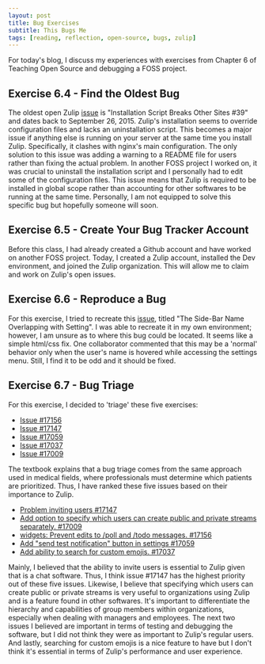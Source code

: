 ```yaml
---
layout: post
title: Bug Exercises
subtitle: This Bugs Me
tags: [reading, reflection, open-source, bugs, zulip]
---
```

For today's blog, I discuss my experiences with exercises from Chapter 6 of Teaching Open Source and debugging a FOSS project. 

## Exercise 6.4 - Find the Oldest Bug
The oldest open Zulip [issue](https://github.com/zulip/zulip/issues/39) is "Installation Script Breaks Other Sites #39" and dates back to September 26, 2015. Zulip's installation seems to override configuration files and lacks an uninstallation script. This becomes a major issue if anything else is running on your server at the same time you install Zulip. Specifically, it clashes with nginx's main configuration. The only solution to this issue was adding a warning to a README file for users rather than fixing the actual problem. In another FOSS project I worked on, it was crucial to uninstall the installation script and I personally had to edit some of the configuration files. This issue means that Zulip is required to be installed in global scope rather than accounting for other softwares to be running at the same time. Personally, I am not equipped to solve this specific bug but hopefully someone will soon. 

## Exercise 6.5 - Create Your Bug Tracker Account
Before this class, I had already created a Github account and have worked on another FOSS project. Today, I created a Zulip account, installed the Dev environment, and joined the Zulip organization. This will allow me to claim and work on Zulip's open issues.

## Exercise 6.6 - Reproduce a Bug
For this exercise, I tried to recreate this [issue](https://github.com/zulip/zulip/issues/17169), titled "The Side-Bar Name Overlapping with Setting". I was able to recreate it in my own environment; however, I am unsure as to where this bug could be located. It seems like a simple html/css fix. One collaborator commented that this may be a 'normal' behavior only when the user's name is hovered while accessing the settings menu. Still, I find it to be odd and it should be fixed. 

## Exercise 6.7 - Bug Triage
For this exercise, I decided to 'triage' these five exercises: 
* [Issue #17156](https://github.com/zulip/zulip/issues/17156)
* [Issue #17147](https://github.com/zulip/zulip/issues/17147)
* [Issue #17059](https://github.com/zulip/zulip/issues/17059)
* [Issue #17037](https://github.com/zulip/zulip/issues/17037)
* [Issue #17009](https://github.com/zulip/zulip/issues/17009)

The textbook explains that a bug triage comes from the same approach used in medical fields, where professionals must determine which patients are prioritized. Thus, I have ranked these five issues based on their importance to Zulip. 
* [Problem inviting users #17147](https://github.com/zulip/zulip/issues/17147)
* [Add option to specify which users can create public and private streams separately. #17009](https://github.com/zulip/zulip/issues/17009)
* [widgets: Prevent edits to /poll and /todo messages. #17156](https://github.com/zulip/zulip/issues/17156)
* [Add "send test notification" button in settings #17059](https://github.com/zulip/zulip/issues/17059)
* [Add ability to search for custom emojis. #17037](https://github.com/zulip/zulip/issues/17037)

Mainly, I believed that the ability to invite users is essential to Zulip given that is a chat software. Thus, I think issue #17147 has the highest priority out of these five issues. Likewise, I believe that specifying which users can create public or private streams is very useful to organizations using Zulip and is a feature found in other softwares. It's important to differentiate the hierarchy and capabilities of group members within organizations, especially when dealing with managers and employees. The next two issues I believed are important in terms of testing and debugging the software, but I did not think they were as important to Zulip's regular users. And lastly, searching for custom emojis is a nice feature to have but I don't think it's essential in terms of Zulip's performance and user experience. 
